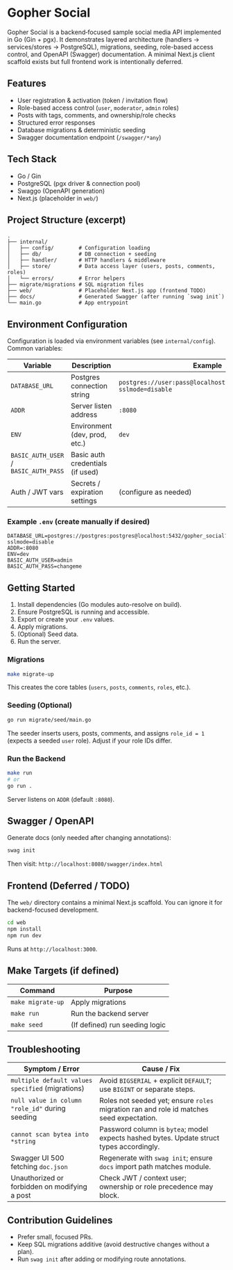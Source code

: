 # Gopher Social

Gopher Social is a backend‑focused sample social media API implemented in Go (Gin + pgx). It demonstrates layered architecture (handlers → services/stores → PostgreSQL), migrations, seeding, role-based access control, and OpenAPI (Swagger) documentation. A minimal Next.js client scaffold exists but full frontend work is intentionally deferred.

## Features
- User registration & activation (token / invitation flow)
- Role-based access control (`user`, `moderator`, `admin` roles)
- Posts with tags, comments, and ownership/role checks
- Structured error responses
- Database migrations & deterministic seeding
- Swagger documentation endpoint (`/swagger/*any`)

## Tech Stack
- Go / Gin
- PostgreSQL (pgx driver & connection pool)
- Swaggo (OpenAPI generation)
- Next.js (placeholder in `web/`)

## Project Structure (excerpt)
```
.
├── internal/
│   ├── config/        # Configuration loading
│   ├── db/            # DB connection + seeding
│   ├── handler/       # HTTP handlers & middleware
│   ├── store/         # Data access layer (users, posts, comments, roles)
│   └── errors/        # Error helpers
├── migrate/migrations # SQL migration files
├── web/               # Placeholder Next.js app (frontend TODO)
├── docs/              # Generated Swagger (after running `swag init`)
└── main.go            # App entrypoint
```

## Environment Configuration
Configuration is loaded via environment variables (see `internal/config`). Common variables:

| Variable        | Description                               | Example                      |
|-----------------|-------------------------------------------|------------------------------|
| `DATABASE_URL`  | Postgres connection string                | `postgres://user:pass@localhost:5432/gopher_social?sslmode=disable` |
| `ADDR`          | Server listen address                     | `:8080`                      |
| `ENV`           | Environment (dev, prod, etc.)             | `dev`                        |
| `BASIC_AUTH_USER` / `BASIC_AUTH_PASS` | Basic auth credentials (if used) |                            |
| Auth / JWT vars | Secrets / expiration settings             | (configure as needed)        |

### Example `.env` (create manually if desired)
```
DATABASE_URL=postgres://postgres:postgres@localhost:5432/gopher_social?sslmode=disable
ADDR=:8080
ENV=dev
BASIC_AUTH_USER=admin
BASIC_AUTH_PASS=changeme
```

## Getting Started
1. Install dependencies (Go modules auto-resolve on build).
2. Ensure PostgreSQL is running and accessible.
3. Export or create your `.env` values.
4. Apply migrations.
5. (Optional) Seed data.
6. Run the server.

### Migrations
```bash
make migrate-up
```
This creates the core tables (`users`, `posts`, `comments`, `roles`, etc.).

### Seeding (Optional)
```bash
go run migrate/seed/main.go
```
The seeder inserts users, posts, comments, and assigns `role_id = 1` (expects a seeded `user` role). Adjust if your role IDs differ.

### Run the Backend
```bash
make run
# or
go run .
```
Server listens on `ADDR` (default `:8080`).

## Swagger / OpenAPI
Generate docs (only needed after changing annotations):
```bash
swag init
```
Then visit: `http://localhost:8080/swagger/index.html`

## Frontend (Deferred / TODO)
The `web/` directory contains a minimal Next.js scaffold. You can ignore it for backend-focused development.
```bash
cd web
npm install
npm run dev
```
Runs at `http://localhost:3000`.

## Make Targets (if defined)
| Command            | Purpose                        |
|--------------------|--------------------------------|
| `make migrate-up`  | Apply migrations               |
| `make run`         | Run the backend server         |
| `make seed`        | (If defined) run seeding logic |

## Troubleshooting
| Symptom / Error                                        | Cause / Fix |
|--------------------------------------------------------|------------|
| `multiple default values specified` (migrations)       | Avoid `BIGSERIAL` + explicit `DEFAULT`; use `BIGINT` or separate steps. |
| `null value in column "role_id"` during seeding        | Roles not seeded yet; ensure `roles` migration ran and role id matches seed expectation. |
| `cannot scan bytea into *string`                       | Password column is `bytea`; model expects hashed bytes. Update struct types accordingly. |
| Swagger UI 500 fetching `doc.json`                     | Regenerate with `swag init`; ensure `docs` import path matches module. |
| Unauthorized or forbidden on modifying a post          | Check JWT / context user; ownership or role precedence may block. |

## Contribution Guidelines
- Prefer small, focused PRs.
- Keep SQL migrations additive (avoid destructive changes without a plan).
- Run `swag init` after adding or modifying route annotations.
